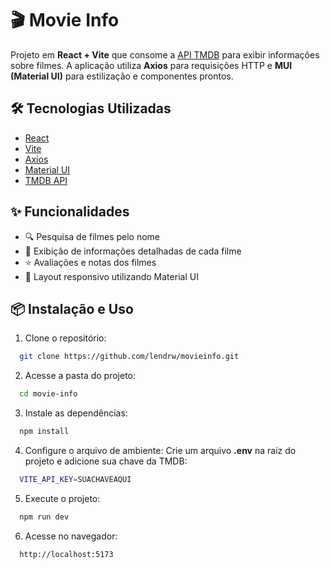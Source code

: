 # 🎬 Movie Info 
Projeto em **React + Vite** que consome a [API TMDB](https://www.themoviedb.org/documentation/api) para exibir informações sobre filmes. A aplicação utiliza **Axios** para requisições HTTP e **MUI (Material UI)** para estilização e componentes prontos. 

## 🛠 Tecnologias Utilizadas 
- [React](https://reactjs.org/) 
- [Vite](https://vitejs.dev/) 
- [Axios](https://axios-http.com/) 
- [Material UI](https://mui.com/) 
- [TMDB API](https://www.themoviedb.org/documentation/api) 

## ✨ Funcionalidades 
- 🔍 Pesquisa de filmes pelo nome 
- 📄 Exibição de informações detalhadas de cada filme 
- ⭐ Avaliações e notas dos filmes 
- 🎨 Layout responsivo utilizando Material UI 

## 📦 Instalação e Uso 
1. Clone o repositório: 
  ```bash 
    git clone https://github.com/lendrw/movieinfo.git 
  ``` 

2. Acesse a pasta do projeto: 
  ```bash 
    cd movie-info 
  ``` 

3. Instale as dependências: 
  ```bash 
    npm install 
  ``` 

4. Configure o arquivo de ambiente: 
Crie um arquivo **.env** na raiz do projeto e adicione sua chave da TMDB: 
  ```bash 
    VITE_API_KEY=SUACHAVEAQUI 
  ``` 

5. Execute o projeto: 
  ```bash 
    npm run dev 
  ``` 

6. Acesse no navegador: 
  ```bash 
    http://localhost:5173 
  ``` 

